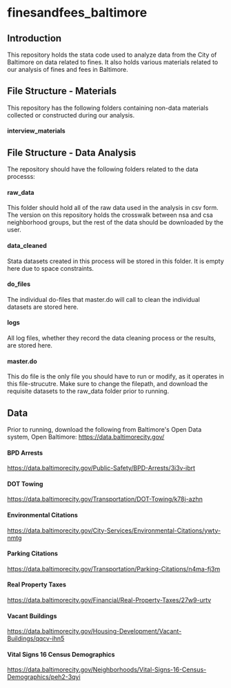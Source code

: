# finesandfees_baltimore

## Introduction 

This repository holds the stata code used to analyze data from the City of Baltimore on data related to fines. It also holds various materials related to our analysis of fines and fees in Baltimore. 

## File Structure - Materials

This repository has the following folders containing non-data materials collected or constructed during our analysis. 

#### interview_materials

## File Structure - Data Analysis

The repository should have the following folders related to the data processs:

#### raw_data
This folder should hold all of the raw data used in the analysis in csv form. The version on this repository holds the crosswalk between nsa and csa neighborhood groups, but the rest of the data should be downloaded by the user. 

#### data_cleaned
Stata datasets created in this process will be stored in this folder. It is empty here due to space constraints.  

#### do_files
The individual do-files that master.do will call to clean the individual datasets are stored here. 

#### logs
All log files, whether they record the data cleaning process or the results, are stored here. 

#### master.do

This do file is the only file you should have to run or modify, as it operates in this file-strucutre.
Make sure to change the filepath, and download the requisite datasets to the raw_data folder prior to running. 

## Data

Prior to running, download the following from Baltimore's Open Data system, Open Baltimore: https://data.baltimorecity.gov/

#### BPD Arrests
https://data.baltimorecity.gov/Public-Safety/BPD-Arrests/3i3v-ibrt

#### DOT Towing
https://data.baltimorecity.gov/Transportation/DOT-Towing/k78j-azhn

#### Environmental Citations
https://data.baltimorecity.gov/City-Services/Environmental-Citations/ywty-nmtg

#### Parking Citations
https://data.baltimorecity.gov/Transportation/Parking-Citations/n4ma-fj3m

#### Real Property Taxes
https://data.baltimorecity.gov/Financial/Real-Property-Taxes/27w9-urtv

#### Vacant Buildings
https://data.baltimorecity.gov/Housing-Development/Vacant-Buildings/qqcv-ihn5

#### Vital Signs 16 Census Demographics 
https://data.baltimorecity.gov/Neighborhoods/Vital-Signs-16-Census-Demographics/peh2-3qyi
